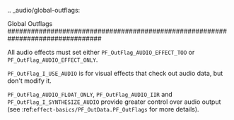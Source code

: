 .. _audio/global-outflags:

Global Outflags
################################################################################

All audio effects must set either ``PF_OutFlag_AUDIO_EFFECT_TOO`` or ``PF_OutFlag_AUDIO_EFFECT_ONLY``.

``PF_OutFlag_I_USE_AUDIO`` is for visual effects that check out audio data, but don't modify it.

``PF_OutFlag_AUDIO_FLOAT_ONLY``, ``PF_OutFlag_AUDIO_IIR`` and ``PF_OutFlag_I_SYNTHESIZE_AUDIO`` provide greater control over audio output (see :ref:`effect-basics/PF_OutData.PF_OutFlags` for more details).

